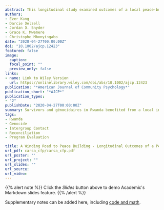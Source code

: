 ```yaml
---
abstract: This longitudinal study examined outcomes of a local peace‐building intervention that applied principles of intergroup contact to promote reconciliation between génocidaires and survivors whom they have directly harmed during the 1994 Genocide Against the Tutsi in Rwanda. Individual interviews were conducted with 46 génocidaires and 45 survivors whom they have directly harmed during the genocide at 7‐time points over the course of their 22‐month participation in three programmatic activities (workshops, cell groups, and cooperative cow raising). One thousand bootstrapped samples generated to measure changes in outcomes indicated that survivors and génocidaires regarded themselves and those who directly impacted them during the genocide more positively after 22 months. Although both survivors and génocidaires experienced significant decline in trauma symptomatology after 22 months, they responded to programmatic activities differently. Cell group interactions sustained some positive outcomes (génocidaires perceived forgiveness by others) after the workshops and further improved others (génocidaires self‐forgiveness). Survivors who participated in cell groups and raised cows with génocidaires demonstrated further willingness to reconcile compared to survivors who participated in cell groups alone. Our findings empirically support the benefits of promoting different forms of intergroup interactions long after a period of intense violence and highlight the importance of considering how the trajectories of outcomes can inform program and theory development.
authors:
- Ezer Kang
- Darcie Delzell
- Jordan D. Snyder
- Grace K. Mwemere
- Christophe Mbonyingabo
date: "2020-04-27T00:00:00Z"
doi: "10.1002/ajcp.12423"
featured: false
image:
  caption: 
  focal_point: ""
  preview_only: false
links:
- name: Link to Wiley Version
  url: https://onlinelibrary.wiley.com/doi/abs/10.1002/ajcp.12423
publication: "*American Journal of Community Psychology*"
publication_short: "*AJCP*"
publication_types:
- "2"
publishDate: "2020-04-27T00:00:00Z"
summary: Survivors and génocidaires in Rwanda benefited from a local intergroup contact intervention (CI). 
tags:
- Rwanda
- Genocide
- Intergroup Contact
- Reconciliation
- Program Evaluation

title: A Winding Road to Peace Building - Longitudinal Outcomes of a Peace Intervention for Survivors and Génocidaires of the 1994 Genocide Against the Tutsi in Rwanda
url_pdf: carsa_cfp/carsa_cfp.pdf
url_poster: ''
url_project: ""
url_slides: ""
url_source:
url_video: 
---
```


{{% alert note %}}
Click the *Slides* button above to demo Academic's Markdown slides feature.
{{% /alert %}}

Supplementary notes can be added here, including [code and math](https://sourcethemes.com/academic/docs/writing-markdown-latex/).
